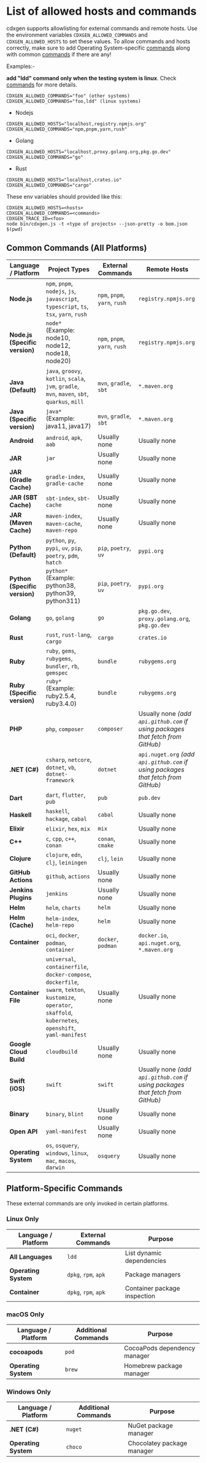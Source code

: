 # List of allowed hosts and commands

cdxgen supports allowlisting for external commands and remote hosts. Use the environment variables `CDXGEN_ALLOWED_COMMANDS` and `CDXGEN_ALLOWED_HOSTS` to set these values. To allow commands and hosts correctly, make sure to add Operating System-specific [commands](#platform-specific-commands) along with common [commands](#common-commands-all-platforms) if there are any!

Examples:-

**add "ldd" command only when the testing system is linux**. Check [commands](#platform-specific-commands) for more details.

```
CDXGEN_ALLOWED_COMMANDS="foo" (other systems)
CDXGEN_ALLOWED_COMMANDS="foo,ldd" (linux systems)
```

- Nodejs

```
CDXGEN_ALLOWED_HOSTS="localhost,registry.npmjs.org"
CDXGEN_ALLOWED_COMMANDS="npm,pnpm,yarn,rush"
```

- Golang

```
CDXGEN_ALLOWED_HOSTS="localhost,proxy.golang.org,pkg.go.dev"
CDXGEN_ALLOWED_COMMANDS="go"
```

- Rust

```
CDXGEN_ALLOWED_HOSTS="localhost,crates.io"
CDXGEN_ALLOWED_COMMANDS="cargo"
```

These env variables should provided like this:

```shell
CDXGEN_ALLOWED_HOSTS=<hosts>
CDXGEN_ALLOWED_COMMANDS=<commands>
CDXGEN_TRACE_ID=<foo>
node bin/cdxgen.js -t <type of projects> --json-pretty -o bom.json $(pwd)
```

## Common Commands (All Platforms)

| Language / Platform            | Project Types                                                                                                                                                    | External Commands             | Remote Hosts                                                                      |
| ------------------------------ | ---------------------------------------------------------------------------------------------------------------------------------------------------------------- | ----------------------------- | --------------------------------------------------------------------------------- |
| **Node.js**                    | `npm`, `pnpm`, `nodejs`, `js`, `javascript`, `typescript`, `ts`, `tsx`, `yarn`, `rush`                                                                           | `npm`, `pnpm`, `yarn`, `rush` | `registry.npmjs.org`                                                              |
| **Node.js (Specific version)** | `node*` (Example: node10, node12, node18, node20)                                                                                                                | `npm`, `pnpm`, `yarn`, `rush` | `registry.npmjs.org`                                                              |
| **Java (Default)**             | `java`, `groovy`, `kotlin`, `scala`, `jvm`, `gradle`, `mvn`, `maven`, `sbt`, `quarkus`, `mill`                                                                   | `mvn`, `gradle`, `sbt`        | `*.maven.org`                                                                     |
| **Java (Specific version)**    | `java*` (Example: java11, java17)                                                                                                                                | `mvn`, `gradle`, `sbt`        | `*.maven.org`                                                                     |
| **Android**                    | `android`, `apk`, `aab`                                                                                                                                          | Usually none                  | Usually none                                                                      |
| **JAR**                        | `jar`                                                                                                                                                            | Usually none                  | Usually none                                                                      |
| **JAR (Gradle Cache)**         | `gradle-index`, `gradle-cache`                                                                                                                                   | Usually none                  | Usually none                                                                      |
| **JAR (SBT Cache)**            | `sbt-index`, `sbt-cache`                                                                                                                                         | Usually none                  | Usually none                                                                      |
| **JAR (Maven Cache)**          | `maven-index`, `maven-cache`, `maven-repo`                                                                                                                       | Usually none                  | Usually none                                                                      |
| **Python (Default)**           | `python`, `py`, `pypi`, `uv`, `pip`, `poetry`, `pdm`, `hatch`                                                                                                    | `pip`, `poetry`, `uv`         | `pypi.org`                                                                        |
| **Python (Specific version)**  | `python*` (Example: python38, python39, python311)                                                                                                               | `pip`, `poetry`, `uv`         | `pypi.org`                                                                        |
| **Golang**                     | `go`, `golang`                                                                                                                                                   | `go`                          | `pkg.go.dev`, `proxy.golang.org`, `pkg.go.dev`                                    |
| **Rust**                       | `rust`, `rust-lang`, `cargo`                                                                                                                                     | `cargo`                       | `crates.io`                                                                       |
| **Ruby**                       | `ruby`, `gems`, `rubygems`, `bundler`, `rb`, `gemspec`                                                                                                           | `bundle`                      | `rubygems.org`                                                                    |
| **Ruby (Specific version)**    | `ruby*` (Example: ruby2.5.4, ruby3.4.0)                                                                                                                          | `bundle`                      | `rubygems.org`                                                                    |
| **PHP**                        | `php`, `composer`                                                                                                                                                | `composer`                    | Usually none _(add `api.github.com` if using packages that fetch from GitHub)_    |
| **.NET (C#)**                  | `csharp`, `netcore`, `dotnet`, `vb`, `dotnet-framework`                                                                                                          | `dotnet`                      | `api.nuget.org` _(add `api.github.com` if using packages that fetch from GitHub)_ |
| **Dart**                       | `dart`, `flutter`, `pub`                                                                                                                                         | `pub`                         | `pub.dev`                                                                         |
| **Haskell**                    | `haskell`, `hackage`, `cabal`                                                                                                                                    | `cabal`                       | Usually none                                                                      |
| **Elixir**                     | `elixir`, `hex`, `mix`                                                                                                                                           | `mix`                         | Usually none                                                                      |
| **C++**                        | `c`, `cpp`, `c++`, `conan`                                                                                                                                       | `conan`, `cmake`              | Usually none                                                                      |
| **Clojure**                    | `clojure`, `edn`, `clj`, `leiningen`                                                                                                                             | `clj`, `lein`                 | Usually none                                                                      |
| **GitHub Actions**             | `github`, `actions`                                                                                                                                              | Usually none                  | Usually none                                                                      |
| **Jenkins Plugins**            | `jenkins`                                                                                                                                                        | Usually none                  | Usually none                                                                      |
| **Helm**                       | `helm`, `charts`                                                                                                                                                 | `helm`                        | Usually none                                                                      |
| **Helm (Cache)**               | `helm-index`, `helm-repo`                                                                                                                                        | `helm`                        | Usually none                                                                      |
| **Container**                  | `oci`, `docker`, `podman`, `container`                                                                                                                           | `docker`, `podman`            | `docker.io`, `api.nuget.org`, `*.maven.org`                                       |
| **Container File**             | `universal`, `containerfile`, `docker-compose`, `dockerfile`, `swarm`, `tekton`, `kustomize`, `operator`, `skaffold`, `kubernetes`, `openshift`, `yaml-manifest` | Usually none                  | Usually none                                                                      |
| **Google Cloud Build**         | `cloudbuild`                                                                                                                                                     | Usually none                  | Usually none                                                                      |
| **Swift (iOS)**                | `swift`                                                                                                                                                          | `swift`                       | Usually none _(add `api.github.com` if using packages that fetch from GitHub)_    |
| **Binary**                     | `binary`, `blint`                                                                                                                                                | Usually none                  | Usually none                                                                      |
| **Open API**                   | `yaml-manifest`                                                                                                                                                  | Usually none                  | Usually none                                                                      |
| **Operating System**           | `os`, `osquery`, `windows`, `linux`, `mac`, `macos`, `darwin`                                                                                                    | `osquery`                     | Usually none                                                                      |

## Platform-Specific Commands

These external commands are only invoked in certain platforms.

### Linux Only

| Language / Platform  | External Commands    | Purpose                      |
| -------------------- | -------------------- | ---------------------------- |
| **All Languages**    | `ldd`                | List dynamic dependencies    |
| **Operating System** | `dpkg`, `rpm`, `apk` | Package managers             |
| **Container**        | `dpkg`, `rpm`, `apk` | Container package inspection |

### macOS Only

| Language / Platform  | Additional Commands | Purpose                      |
| -------------------- | ------------------- | ---------------------------- |
| **cocoapods**        | `pod`               | CocoaPods dependency manager |
| **Operating System** | `brew`              | Homebrew package manager     |

### Windows Only

| Language / Platform  | Additional Commands | Purpose                    |
| -------------------- | ------------------- | -------------------------- |
| **.NET (C#)**        | `nuget`             | NuGet package manager      |
| **Operating System** | `choco`             | Chocolatey package manager |
